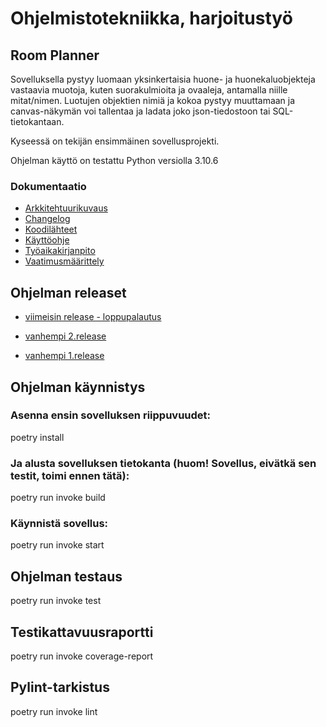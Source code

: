 # Ohjelmistotekniikka, harjoitustyö

## **Room Planner**

Sovelluksella pystyy luomaan yksinkertaisia huone- ja huonekaluobjekteja vastaavia muotoja,
kuten suorakulmioita ja ovaaleja, antamalla niille mitat/nimen. Luotujen objektien nimiä ja
kokoa pystyy muuttamaan ja canvas-näkymän voi tallentaa ja ladata joko json-tiedostoon tai SQL-tietokantaan.

Kyseessä on tekijän ensimmäinen sovellusprojekti.  

Ohjelman käyttö on testattu Python versiolla 3.10.6

### **Dokumentaatio** 

- [Arkkitehtuurikuvaus](https://github.com/Kissaniemi/ot-harjoitustyo/blob/main/projekti/dokumentaatio/arkkitehtuuri.md)
- [Changelog](https://github.com/Kissaniemi/ot-harjoitustyo/blob/main/projekti/dokumentaatio/changelog.md)
- [Koodilähteet](https://github.com/Kissaniemi/ot-harjoitustyo/blob/main/projekti/dokumentaatio/lahdekoodi.md)
- [Käyttöohje](https://github.com/Kissaniemi/ot-harjoitustyo/blob/main/projekti/dokumentaatio/kayttoohje.md)
- [Työaikakirjanpito](https://github.com/Kissaniemi/ot-harjoitustyo/blob/main/projekti/dokumentaatio/tyoaikakirjanpito.md)
- [Vaatimusmäärittely](https://github.com/Kissaniemi/ot-harjoitustyo/blob/main/projekti/dokumentaatio/vaatimusmaarittely.md)

## Ohjelman releaset

- [viimeisin release - loppupalautus](https://github.com/Kissaniemi/ot-harjoitustyo/releases/tag/loppupalautus)

- [vanhempi 2.release](https://github.com/Kissaniemi/ot-harjoitustyo/releases/tag/viikko6)
  
- [vanhempi 1.release](https://github.com/Kissaniemi/ot-harjoitustyo/releases/tag/viikko5)

## Ohjelman käynnistys

### Asenna ensin sovelluksen riippuvuudet:

poetry install

### Ja alusta sovelluksen tietokanta (huom! Sovellus, eivätkä sen testit, toimi ennen tätä):

poetry run invoke build

### Käynnistä sovellus:

poetry run invoke start

## Ohjelman testaus

poetry run invoke test

## Testikattavuusraportti

poetry run invoke coverage-report

## Pylint-tarkistus

poetry run invoke lint
